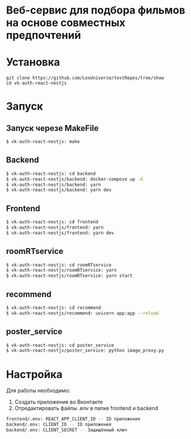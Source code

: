 # Веб-сервис для подбора фильмов на основе совместных предпочтений


# Установка

```
git clone https://github.com/LexUniverse/testRepos/tree/show
cd vk-auth-react-nestjs
```
# Запуск

## Запуск черезе MakeFile

```bash
$ vk-auth-react-nestjs: make
```

## Backend

```bash
$ vk-auth-react-nestjs: cd backend
$ vk-auth-react-nestjs/backend: docker-compose up -d
$ vk-auth-react-nestjs/backend: yarn
$ vk-auth-react-nestjs/backend: yarn dev
```

## Frontend

```bash
$ vk-auth-react-nestjs: cd frontend
$ vk-auth-react-nestjs/frontend: yarn
$ vk-auth-react-nestjs/frontend: yarn dev
```


## roomRTservice

```bash
$ vk-auth-react-nestjs: cd roomRTservice
$ vk-auth-react-nestjs/roomRTservice: yarn
$ vk-auth-react-nestjs/roomRTservice: yarn start
```

## recommend

```bash
$ vk-auth-react-nestjs: cd recommend
$ vk-auth-react-nestjs/recommend: uvicorn app:app --reload
```

## poster_service

```bash
$ vk-auth-react-nestjs: cd poster_service
$ vk-auth-react-nestjs/poster_service: python image_proxy.py
```

# Настройка

Для работы необходимо:

1. Создать приложение во Вконтакте
2. Отредактировать файлы .env в папке frontend и backend

```bash
frontend/.env: REACT_APP_CLIENT_ID -- ID приложения
backend/.env: CLIENT_ID -- ID приложения
backend/.env: CLIENT_SECRET -- Защищённый ключ
```
